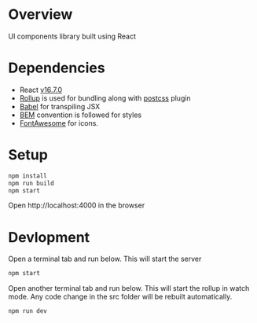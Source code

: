 # Overview
UI components library built using React

# Dependencies
- React [v16.7.0](https://reactjs.org/versions)
- [Rollup](https://rollupjs.org) is used for bundling along with [postcss](https://www.npmjs.com/package/rollup-plugin-postcss) plugin
- [Babel](https://babeljs.io/) for transpiling JSX
- [BEM](http://getbem.com/introduction/) convention is followed for styles
- [FontAwesome](https://fontawesome.com/icons?d=gallery&m=free) for icons.

# Setup
```bash
npm install
npm run build
npm start
```
Open http://localhost:4000 in the browser

# Devlopment
Open a terminal tab and run below. This will start the server
```bash
npm start
```

Open another terminal tab and run below. This will start the rollup in watch mode. Any code change in the src folder will be rebuilt automatically.
```bash
npm run dev
```

